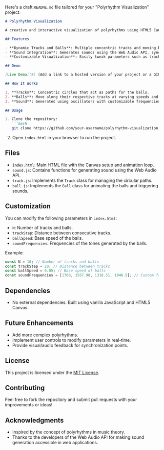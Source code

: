 Here's a draft `README.md` file tailored for your "Polyrhythm Visualization" project:

```markdown
# Polyrhythm Visualization

A creative and interactive visualization of polyrhythms using HTML5 Canvas and JavaScript, with integrated sound generation. The project showcases balls moving along circular tracks at different speeds, playing tones as they cross specific thresholds.

## Features

- **Dynamic Tracks and Balls**: Multiple concentric tracks and moving balls with adjustable speed and radius.
- **Sound Integration**: Generates sounds using the Web Audio API, synchronized with ball movements.
- **Customizable Visualization**: Easily tweak parameters such as track count, ball speed, and sound frequencies.

## Demo

[Live Demo](#) (Add a link to a hosted version of your project or a GIF showcasing the animation)

## How It Works

1. **Tracks**: Concentric circles that act as paths for the balls.
2. **Balls**: Move along their respective tracks at varying speeds and play tones when they meet specific conditions.
3. **Sound**: Generated using oscillators with customizable frequencies and durations.

## Usage

1. Clone the repository:
   ```bash
   git clone https://github.com/your-username/polyrhythm-visualization.git
   ```
2. Open `index.html` in your browser to run the project.

## Files

- `index.html`: Main HTML file with the Canvas setup and animation loop.
- `sound.js`: Contains functions for generating sound using the Web Audio API.
- `track.js`: Implements the `Track` class for managing the circular paths.
- `ball.js`: Implements the `Ball` class for animating the balls and triggering sounds.

## Customization

You can modify the following parameters in `index.html`:

- `N`: Number of tracks and balls.
- `trackStep`: Distance between consecutive tracks.
- `ballSpeed`: Base speed of the balls.
- `soundFrequencies`: Frequencies of the tones generated by the balls.

Example:
```javascript
const N = 10; // Number of tracks and balls
const trackStep = 20; // Distance between tracks
const ballSpeed = 0.05; // Base speed of balls
const soundFrequencies = [1760, 1567.98, 1318.51, 1046.5]; // Custom frequencies
```

## Dependencies

- No external dependencies. Built using vanilla JavaScript and HTML5 Canvas.

## Future Enhancements

- Add more complex polyrhythms.
- Implement user controls to modify parameters in real-time.
- Provide visual/audio feedback for synchronization points.

## License

This project is licensed under the [MIT License](LICENSE).

## Contributing

Feel free to fork the repository and submit pull requests with your improvements or ideas!

## Acknowledgments

- Inspired by the concept of polyrhythms in music theory.
- Thanks to the developers of the Web Audio API for making sound generation accessible in web applications.

